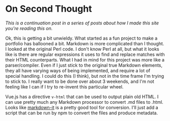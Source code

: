 # On Second Thought

_This is a continuation post in a series of posts about how I made this site you're reading this on._

Ok, this is getting a bit unwieldy. What started as a fun project to make a portfolio has ballooned a bit. Markdown is more complicated than I thought. I looked at the original Perl code. I don't know Perl at all, but what it looks like is there are regular expressions it uses to find and replace matches with their HTML counterparts. What I had in mind for this project was more like a parser/compiler. Even if I just stick to the original true Markdown elements, they all have varying ways of being implemented, and require a lot of special handling. I could do this (I think), but not in the time frame I'm trying to stick to. I really want to be done over about 3 weekends, and I'm not feeling like I can if I try to re-invent this particular wheel.

Vue.js has a directive `v-html` that can be used to output plain old HTML. I can use pretty much any Markdown processor to convert .md files to .html. Looks like [markdown-it](https://github.com/markdown-it/markdown-it "markdown-it") is a pretty good tool for conversion. I'll just add a script that can be run by npm to convert the files and produce metadata.

